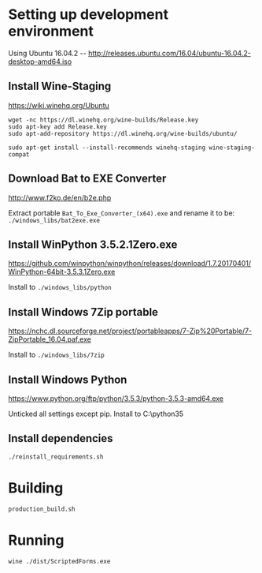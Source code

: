 # Setting up development environment

Using Ubuntu 16.04.2 -- http://releases.ubuntu.com/16.04/ubuntu-16.04.2-desktop-amd64.iso

## Install Wine-Staging

https://wiki.winehq.org/Ubuntu

    wget -nc https://dl.winehq.org/wine-builds/Release.key
    sudo apt-key add Release.key
    sudo apt-add-repository https://dl.winehq.org/wine-builds/ubuntu/

    sudo apt-get install --install-recommends winehq-staging wine-staging-compat

## Download Bat to EXE Converter

http://www.f2ko.de/en/b2e.php

Extract portable `Bat_To_Exe_Converter_(x64).exe` and rename it to be: `./windows_libs/bat2exe.exe`

## Install WinPython 3.5.2.1Zero.exe

https://github.com/winpython/winpython/releases/download/1.7.20170401/WinPython-64bit-3.5.3.1Zero.exe

Install to `./windows_libs/python`


## Install Windows 7Zip portable

https://nchc.dl.sourceforge.net/project/portableapps/7-Zip%20Portable/7-ZipPortable_16.04.paf.exe

Install to `./windows_libs/7zip`




## Install Windows Python

https://www.python.org/ftp/python/3.5.3/python-3.5.3-amd64.exe

Unticked all settings except pip. Install to C:\python35

## Install dependencies

    ./reinstall_requirements.sh

# Building

    production_build.sh

# Running

    wine ./dist/ScriptedForms.exe






